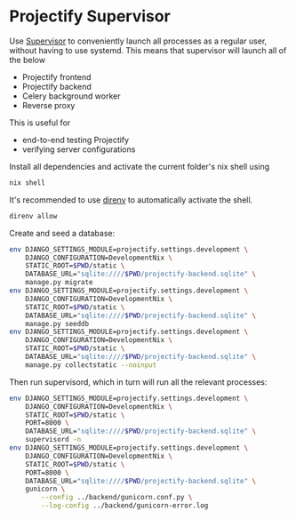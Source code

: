 # Projectify Supervisor

Use [Supervisor](http://supervisord.org/index.html) to conveniently launch
all processes as a regular user, without having to use systemd. This means
that supervisor will launch all of the below

- Projectify frontend
- Projectify backend
- Celery background worker
- Reverse proxy

This is useful for

- end-to-end testing Projectify
- verifying server configurations

Install all dependencies and activate the current folder's nix shell using

```bash
nix shell
```

It's recommended to use [direnv](https://direnv.net/) to automatically activate the shell.

```bash
direnv allow
```

Create and seed a database:

```bash
env DJANGO_SETTINGS_MODULE=projectify.settings.development \
    DJANGO_CONFIGURATION=DevelopmentNix \
    STATIC_ROOT=$PWD/static \
    DATABASE_URL="sqlite:////$PWD/projectify-backend.sqlite" \
    manage.py migrate
env DJANGO_SETTINGS_MODULE=projectify.settings.development \
    DJANGO_CONFIGURATION=DevelopmentNix \
    STATIC_ROOT=$PWD/static \
    DATABASE_URL="sqlite:////$PWD/projectify-backend.sqlite" \
    manage.py seeddb
env DJANGO_SETTINGS_MODULE=projectify.settings.development \
    DJANGO_CONFIGURATION=DevelopmentNix \
    STATIC_ROOT=$PWD/static \
    DATABASE_URL="sqlite:////$PWD/projectify-backend.sqlite" \
    manage.py collectstatic --noinput
```

Then run supervisord, which in turn will run all the relevant processes:

```bash
env DJANGO_SETTINGS_MODULE=projectify.settings.development \
    DJANGO_CONFIGURATION=DevelopmentNix \
    STATIC_ROOT=$PWD/static \
    PORT=8000 \
    DATABASE_URL="sqlite:////$PWD/projectify-backend.sqlite" \
    supervisord -n
env DJANGO_SETTINGS_MODULE=projectify.settings.development \
    DJANGO_CONFIGURATION=DevelopmentNix \
    STATIC_ROOT=$PWD/static \
    PORT=8000 \
    DATABASE_URL="sqlite:////$PWD/projectify-backend.sqlite" \
    gunicorn \
        --config ../backend/gunicorn.conf.py \
        --log-config ../backend/gunicorn-error.log
```
